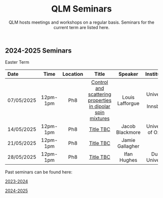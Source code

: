 ﻿---
layout: page
title: QLM Seminars
subtitle: QLM hosts meetings and workshops on a regular basis. Seminars for the current term are listed here.
---
 
## 2024-2025 Seminars

Easter Term

|Date  |Time |Location  |Title   |Speaker    |Institution    |
|:---  | :----: | :----:  | :--------:      | :------:      |           --: |
|07/05/2025|12pm-1pm|Ph8|<a href="/events/seminars/abstracts/2025 Easter/Louis Lafforgue">Control and scattering properties in dipolar spin mixtures</a>|Louis Lafforgue |University of Innsbruck |
|14/05/2025|12pm-1pm|Ph8|<a href="/events/seminars/abstracts/2025 Easter/Jacob Blackmore"> Title TBC </a>|Jacob Blackmore |University of Oxford |
|21/05/2025|12pm-1pm|Ph8|<a href="/events/seminars/abstracts/2025 Easter/Jamie Gallagher"> Title TBC </a>|Jamie Gallagher | |
|28/05/2025|12pm-1pm|Ph8|<a href="/events/seminars/abstracts/2025 Easter/Ifan Hughes"> Title TBC </a>|Ifan Hughes | Durham University|

Past seminars can be found here: 

<a href="/events/seminars_past_2324"> 2023-2024 </a>

<a href="/events/seminars_past_2425"> 2024-2025 </a>





